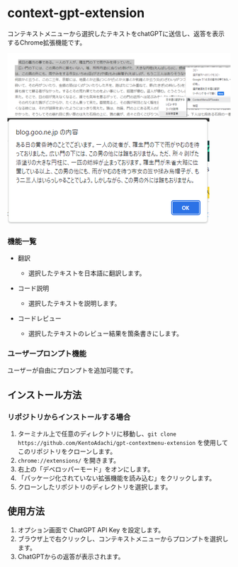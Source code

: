 # context-gpt-extension

コンテキストメニューから選択したテキストをchatGPTに送信し、返答を表示するChrome拡張機能です。

![Alt text](img/image.png)
![Alt text](img/image-1.png)

### 機能一覧
- 翻訳
  - 選択したテキストを日本語に翻訳します。

- コード説明
  - 選択したテキストを説明します。

- コードレビュー
  - 選択したテキストのレビュー結果を箇条書きにします。

### ユーザープロンプト機能
ユーザーが自由にプロンプトを追加可能です。

## インストール方法
### リポジトリからインストールする場合

1. ターミナル上で任意のディレクトリに移動し、`git clone https://github.com/KentoAdachi/gpt-contextmenu-extension` を使用してこのリポジトリをクローンします。
1. `chrome://extensions/` を開きます。
1. 右上の「デベロッパーモード」をオンにします。
1. 「パッケージ化されていない拡張機能を読み込む」をクリックします。
1. クローンしたリポジトリのディレクトリを選択します。

## 使用方法

1. オプション画面で ChatGPT API Key を設定します。
1. ブラウザ上で右クリックし、コンテキストメニューからプロンプトを選択します。
2. ChatGPTからの返答が表示されます。

